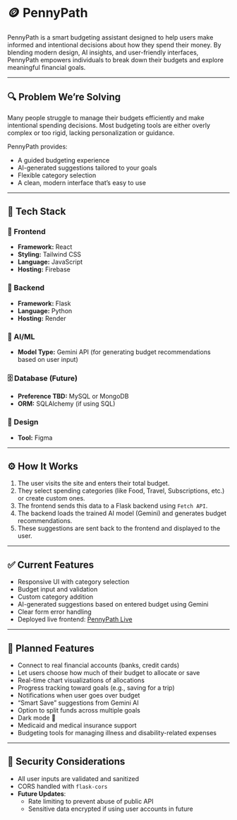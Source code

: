 
# 🪙 PennyPath

PennyPath is a smart budgeting assistant designed to help users make informed and intentional decisions about how they spend their money. By blending modern design, AI insights, and user-friendly interfaces, PennyPath empowers individuals to break down their budgets and explore meaningful financial goals.

---

## 🔍 Problem We’re Solving

Many people struggle to manage their budgets efficiently and make intentional spending decisions. Most budgeting tools are either overly complex or too rigid, lacking personalization or guidance.

PennyPath provides:
- A guided budgeting experience
- AI-generated suggestions tailored to your goals
- Flexible category selection
- A clean, modern interface that’s easy to use

---

## 🧰 Tech Stack

### 🔹 Frontend
- **Framework:** React  
- **Styling:** Tailwind CSS  
- **Language:** JavaScript  
- **Hosting:** Firebase  

### 🔹 Backend
- **Framework:** Flask  
- **Language:** Python  
- **Hosting:** Render

### 🧠 AI/ML
- **Model Type:** Gemini API (for generating budget recommendations based on user input)
  
### 🗄️ Database (Future)
- **Preference TBD:** MySQL or MongoDB
- **ORM:** SQLAlchemy (if using SQL)

### 🎨 Design
- **Tool:** Figma

---

## ⚙️ How It Works

1. The user visits the site and enters their total budget.
2. They select spending categories (like Food, Travel, Subscriptions, etc.) or create custom ones.
3. The frontend sends this data to a Flask backend using `Fetch API`.
4. The backend loads the trained AI model (Gemini) and generates budget recommendations.
5. These suggestions are sent back to the frontend and displayed to the user.

---

## ✅ Current Features

- Responsive UI with category selection
- Budget input and validation
- Custom category addition
- AI-generated suggestions based on entered budget using Gemini
- Clear form error handling
- Deployed live frontend: [PennyPath Live](https://pennypath-bd3cd.web.app/)

---

## 🔮 Planned Features

- Connect to real financial accounts (banks, credit cards)
- Let users choose how much of their budget to allocate or save
- Real-time chart visualizations of allocations
- Progress tracking toward goals (e.g., saving for a trip)
- Notifications when user goes over budget
- “Smart Save” suggestions from Gemini AI
- Option to split funds across multiple goals
- Dark mode 🌙
- Medicaid and medical insurance support
- Budgeting tools for managing illness and disability-related expenses

---

## 🔐 Security Considerations

- All user inputs are validated and sanitized
- CORS handled with `flask-cors`
- **Future Updates**:
  - Rate limiting to prevent abuse of public API
  - Sensitive data encrypted if using user accounts in future
